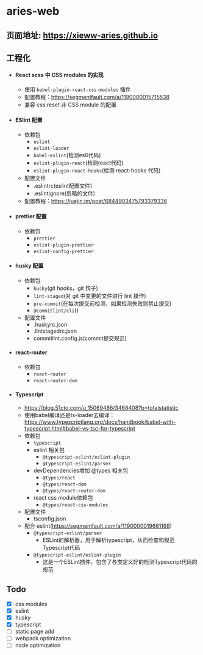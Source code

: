 # aries-web

## 页面地址: https://xieww-aries.github.io

## 工程化
+ #### React scss 中 CSS modules 的实现
  - 使用 `babel-plugin-react-css-modules` 插件
  - 配置教程：https://segmentfault.com/a/1190000015715538
  - 兼容 css reset 非 CSS module 的配置

+ #### ESlint 配置
  - 依赖包
      - `eslint`
      - `eslint-loader`
      - `babel-eslint`(检测es6代码)
      - `eslint-plugin-react`(检测react代码)
      - `eslint-plugin-react-hooks`(检测 react-hooks 代码)
  - 配置文件
      - .eslintrc(eslint配置文件)
      - .eslintignore(忽略的文件)
  - 配置教程：https://juejin.im/post/6844903475793379336

+ #### prettier 配置
  - 依赖包
    - `prettier`
    - `eslint-plugin-prettier`
    - `eslint-config-prettier`

+ #### husky 配置
  - 依赖包
      - `husky`(git hooks，git 钩子)
      - `lint-staged`(对 git 中变更的文件进行 lint 操作)
      - `pre-commit`(在每次提交前检测，如果检测失败则禁止提交)
      - `@commitlint/cli`()
  - 配置文件
      - .huskyrc.json
      - .lintstagedrc.json
      - commitlint.config.js(commit提交规范)

+ #### react-router
  - 依赖包
    - `react-router`
    - `react-router-dom`

+ #### Typescript
  - https://blog.51cto.com/u_15069486/3468408?b=totalstatistic
  - 使用babel编译还是ts-loader去编译：https://www.typescriptlang.org/docs/handbook/babel-with-typescript.html#babel-vs-tsc-for-typescript
  - 依赖包
    - `typescript`
    - eslint 相关包
      - `@typescript-eslint/eslint-plugin`
      - `@typescript-eslint/parser`
    - devDependencies增加 @types 相关包
      - `@types/react`
      - `@types/react-dom`
      - `@types/react-router-dom`
    - react css module依赖包
      - `@types/react-css-modules`
  - 配置文件
    - tsconfig.json
  - 配合 eslint(https://segmentfault.com/a/1190000019661168)
    - `@typescript-eslint/parser`
      - ESLint的解析器，用于解析typescript，从而检查和规范Typescript代码
    - `@typescript-eslint/eslint-plugin`
      - 这是一个ESLint插件，包含了各类定义好的检测Typescript代码的规范

## Todo
  - [x] css modules
  - [x] eslint
  - [x] husky
  - [x] typescript
  - [ ] static page add
  - [ ] webpack optimization
  - [ ] node optimization
